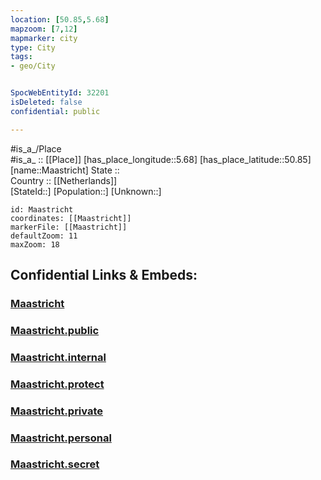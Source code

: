 ```yaml
---
location: [50.85,5.68] 
mapzoom: [7,12] 
mapmarker: city 
type: City
tags:
- geo/City


SpocWebEntityId: 32201
isDeleted: false
confidential: public

---
```

#is_a_/Place  
#is_a_ :: [[Place]] 
[has_place_longitude::5.68] 
[has_place_latitude::50.85] 
[name::Maastricht] 
State ::  
Country :: [[Netherlands]]  
[StateId::] 
[Population::] 
[Unknown::] 


```leaflet
id: Maastricht
coordinates: [[Maastricht]] 
markerFile: [[Maastricht]] 
defaultZoom: 11 
maxZoom: 18
```


## Confidential Links & Embeds: 

### [Maastricht](/_Standards/Earth/Continent/Europe/Europe~West/Netherlands/Provinces~Netherlands/Limburg/City/Maastricht.md) 

### [Maastricht.public](/_public/Earth/Continent/Europe/Europe~West/Netherlands/Provinces~Netherlands/Limburg/City/Maastricht.public.md) 

### [Maastricht.internal](/_internal/Earth/Continent/Europe/Europe~West/Netherlands/Provinces~Netherlands/Limburg/City/Maastricht.internal.md) 

### [Maastricht.protect](/_protect/Earth/Continent/Europe/Europe~West/Netherlands/Provinces~Netherlands/Limburg/City/Maastricht.protect.md) 

### [Maastricht.private](/_private/Earth/Continent/Europe/Europe~West/Netherlands/Provinces~Netherlands/Limburg/City/Maastricht.private.md) 

### [Maastricht.personal](/_personal/Earth/Continent/Europe/Europe~West/Netherlands/Provinces~Netherlands/Limburg/City/Maastricht.personal.md) 

### [Maastricht.secret](/_secret/Earth/Continent/Europe/Europe~West/Netherlands/Provinces~Netherlands/Limburg/City/Maastricht.secret.md)

